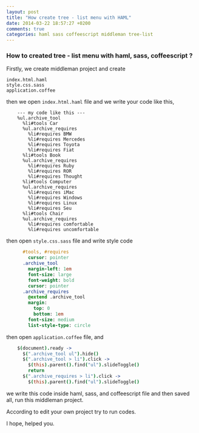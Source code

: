 ```yaml
---
layout: post
title: "How create tree - list menu with HAML"
date: 2014-03-22 18:57:27 +0200
comments: true
categories: haml sass coffeescript middleman tree-list
---
```


### How to created tree - list menu with haml, sass, coffeescript ?

Firstly, we create middleman project and create

    index.html.haml
    style.css.sass
    application.coffee

then we open `index.html.haml` file and we write your code like this,

``` haml
    --- my code like this ---
    %ul.archive_tool
      %li#tools Car
      %ul.archive_requires
        %li#requires BMW
        %li#requires Mercedes
        %li#requires Toyota
        %li#requires Fiat
      %li#tools Book
      %ul.archive_requires
        %li#requires Ruby
        %li#requires ROR
        %li#requires Thought
      %li#tools Computer
      %ul.archive_requires
        %li#requires iMac
        %li#requires Windows
        %li#requires Linux
        %li#requires Seu
      %li#tools Chair
      %ul.archive_requires
        %li#requires comfortable
        %li#requires uncomfortable
```
then open `style.css.sass` file and write style code

``` sass
      #tools, #requires
        cursor: pointer
      .archive_tool
        margin-left: 1em
        font-size: large
        font-weight: bold
        cursor: pointer
      .archive_requires
        @extend .archive_tool
        margin:
          top: 0
          bottom: 1em
        font-size: medium
        list-style-type: circle
```

then open `application.coffee` file, and

``` coffee
    $(document).ready ->
      $(".archive_tool ul").hide()
      $(".archive_tool > li").click ->
        $(this).parent().find("ul").slideToggle()
        return
      $(".archive_requires > li").click ->
        $(this).parent().find("ul").slideToggle()
```
we write this code inside haml, sass, and coffeescript file and then saved all, run this middleman project.


According to edit your own project try to run codes.

I hope, helped you.
